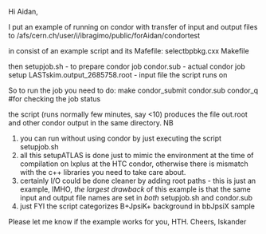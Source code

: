 Hi Aidan,

I put an example of running on condor with transfer of input and output files to
/afs/cern.ch/user/i/ibragimo/public/forAidan/condortest

in consist of an example script and its Mafefile:
selectbpbkg.cxx
Makefile

then
setupjob.sh - to prepare condor job
condor.sub  - actual condor job setup
LASTskim.output_2685758.root - input file the script runs on


So to run the job you need to do:
make
condor_submit condor.sub
condor_q #for checking the job status

the script (runs normally few minutes, say <10) produces the file out.root and other condor output in the same directory.
NB
1. you can run without using condor by just executing the script setupjob.sh
2. all this setupATLAS is done just to mimic the environment at the time of compilation on lxplus
at the HTC condor, otherwise there is mismatch with the c++ libraries you need to take care about.
3. certainly I/O could be done cleaner by adding root paths - this is just an example, IMHO,
_the largest drawback_ of this example is that the same input and output file names are set in _both_ setupjob.sh and condor.sub
4. just FYI the script categorizes B+JpsiK+ background in bbJpsiX sample

Please let me know if the example works for you, HTH.
Cheers,
Iskander